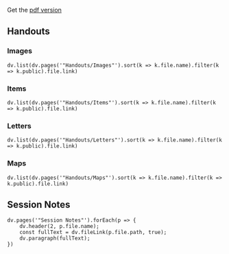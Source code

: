 Get the [pdf version](https://cos.nathanorick.com/no-spoilers/Campaign%20Notes.pdf)

## Handouts
### Images
```dataviewjs
dv.list(dv.pages('"Handouts/Images"').sort(k => k.file.name).filter(k => k.public).file.link)
```
### Items
```dataviewjs
dv.list(dv.pages('"Handouts/Items"').sort(k => k.file.name).filter(k => k.public).file.link)
```
### Letters
```dataviewjs
dv.list(dv.pages('"Handouts/Letters"').sort(k => k.file.name).filter(k => k.public).file.link)
```
### Maps
```dataviewjs
dv.list(dv.pages('"Handouts/Maps"').sort(k => k.file.name).filter(k => k.public).file.link)
```

## Session Notes
```dataviewjs
dv.pages('"Session Notes"').forEach(p => {
	dv.header(2, p.file.name);
	const fullText = dv.fileLink(p.file.path, true);
	dv.paragraph(fullText);
})
```
